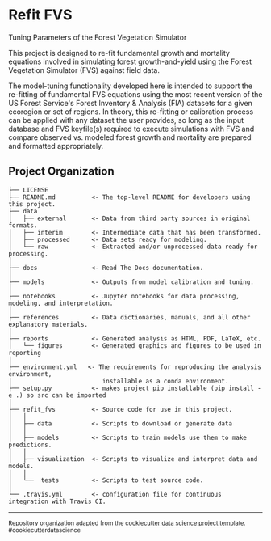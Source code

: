 Refit FVS
=========

Tuning Parameters of the Forest Vegetation Simulator

This project is designed to re-fit fundamental growth and mortality equations involved in simulating
forest growth-and-yield using the Forest Vegetation Simulator (FVS) against field data. 

The model-tuning functionality developed here is intended to support the re-fitting of fundamental
FVS equations using the most recent version of the US Forest Service's Forest Inventory & Analysis
(FIA) datasets for a given ecoregion or set of regions. In theory, this re-fitting or calibration
process can be applied with any dataset the user provides, so long as the input database and FVS
keyfile(s) required to execute simulations with FVS and compare observed vs. modeled forest growth
and mortality are prepared and formatted appropriately.



Project Organization
--------------------

    ├── LICENSE
    ├── README.md          <- The top-level README for developers using this project.
    ├── data
    │   ├── external       <- Data from third party sources in original formats.
    │   ├── interim        <- Intermediate data that has been transformed.
    │   ├── processed      <- Data sets ready for modeling.
    │   └── raw            <- Extracted and/or unprocessed data ready for processing.
    │
    ├── docs               <- Read The Docs documentation.
    │
    ├── models             <- Outputs from model calibration and tuning.
    │
    ├── notebooks          <- Jupyter notebooks for data processing, modeling, and interpretation.
    │
    ├── references         <- Data dictionaries, manuals, and all other explanatory materials.
    │
    ├── reports            <- Generated analysis as HTML, PDF, LaTeX, etc.
    │   └── figures        <- Generated graphics and figures to be used in reporting
    │
    ├── environment.yml   <- The requirements for reproducing the analysis environment,
    │                         installable as a conda environment.
    ├── setup.py           <- makes project pip installable (pip install -e .) so src can be imported
    │                     
    ├── refit_fvs          <- Source code for use in this project.
    │   │
    │   ├── data           <- Scripts to download or generate data
    │   │
    │   ├── models         <- Scripts to train models use them to make predictions.
    │   │
    │   ├── visualization  <- Scripts to visualize and interpret data and models.
    │   │
    │   └──  tests         <- Scripts to test source code.
    │
    └── .travis.yml        <- configuration file for continuous integration with Travis CI.


--------

<p><small>Repository organization adapted from the <a target="_blank" href="https://drivendata.github.io/cookiecutter-data-science/">cookiecutter data science project template</a>. #cookiecutterdatascience</small></p>
